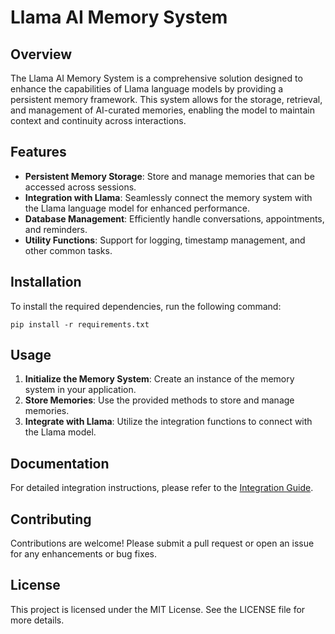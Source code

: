 # Llama AI Memory System

## Overview
The Llama AI Memory System is a comprehensive solution designed to enhance the capabilities of Llama language models by providing a persistent memory framework. This system allows for the storage, retrieval, and management of AI-curated memories, enabling the model to maintain context and continuity across interactions.

## Features
- **Persistent Memory Storage**: Store and manage memories that can be accessed across sessions.
- **Integration with Llama**: Seamlessly connect the memory system with the Llama language model for enhanced performance.
- **Database Management**: Efficiently handle conversations, appointments, and reminders.
- **Utility Functions**: Support for logging, timestamp management, and other common tasks.

## Installation
To install the required dependencies, run the following command:

```
pip install -r requirements.txt
```

## Usage
1. **Initialize the Memory System**: Create an instance of the memory system in your application.
2. **Store Memories**: Use the provided methods to store and manage memories.
3. **Integrate with Llama**: Utilize the integration functions to connect with the Llama model.

## Documentation
For detailed integration instructions, please refer to the [Integration Guide](docs/integration_guide.md).

## Contributing
Contributions are welcome! Please submit a pull request or open an issue for any enhancements or bug fixes.

## License
This project is licensed under the MIT License. See the LICENSE file for more details.